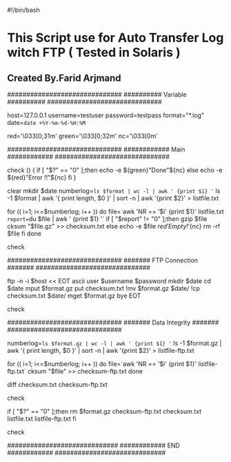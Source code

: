 #!/bin/bash

# This Script use for Auto Transfer Log witch FTP ( Tested in Solaris )

## Created By.Farid Arjmand ##

##############################
########## Variable ##########
##############################

host=127.0.0.1
username=testuser
password=testpass
format="*.log"
date=`date +%Y-%m-%d-%H:%M`

red='\033[0;31m'
green='\033[0;32m'
nc='\033[0m'

##############################
############ Main ############
##############################

check ()
{
        if [ "$?" == "0" ];then
                echo -e ${green}"Done"${nc}
        else
                echo -e ${red}"Error !!"${nc}
        fi
}

clear
mkdir $date
numberlog=`ls $format | wc -l | awk ' {print $1} '`
ls -1 $format | awk '{ print length, $0 }' | sort -n | awk '{print $2}' > listfile.txt

for (( i=1; i<=$numberlog; i++ ))
do
        file=`awk 'NR == '$i' {print $1}' listfile.txt`
        report=`du $file |  awk ' {print $1} '`
        if [ "$report" != "0" ];then
                gzip $file
                cksum "$file.gz" >> checksum.txt
        else
                echo -e $file ${red}'Empty!'${nc}
                rm -rf $file
        fi
done

check

##############################
####### FTP Connection #######
##############################

ftp -n -i $host << EOT
ascii
user $username $password
mkdir $date
cd $date
mput $format.gz
put checksum.txt
!mv $format.gz $date/
!cp checksum.txt $date/
mget $format.gz
bye
EOT

check

##############################
####### Data Integrity #######
##############################

numberlog=`ls $format.gz | wc -l | awk ' {print $1} '`
ls -1 $format.gz | awk '{ print length, $0 }' | sort -n | awk '{print $2}' > listfile-ftp.txt

for (( i=1; i<=$numberlog; i++ ))
do
        file=`awk 'NR == '$i' {print $1}' listfile-ftp.txt`
        cksum "$file" >> checksum-ftp.txt
done

diff checksum.txt checksum-ftp.txt

check

if [ "$?" == "0" ];then
        rm $format.gz checksum-ftp.txt checksum.txt listfile.txt listfile-ftp.txt
fi

check

#############################
############ END ############
#############################
